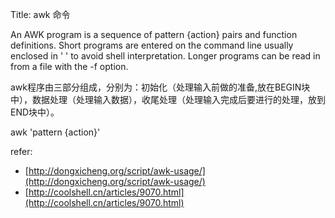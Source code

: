 Title: awk 命令

An  AWK  program  is  a  sequence  of pattern {action} pairs and function definitions.  Short programs are entered on the command line usually enclosed in ' ' to avoid shell interpretation.  Longer programs can be read in from a file with the -f option.

awk程序由三部分组成，分别为：初始化（处理输入前做的准备,放在BEGIN块中），数据处理（处理输入数据），收尾处理（处理输入完成后要进行的处理，放到END块中）。

awk 'pattern {action}'

refer:

- [http://dongxicheng.org/script/awk-usage/](http://dongxicheng.org/script/awk-usage/)
- [http://coolshell.cn/articles/9070.html](http://coolshell.cn/articles/9070.html)
